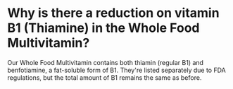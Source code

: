 # Why is there a reduction on vitamin B1 (Thiamine) in the Whole Food Multivitamin?

Our Whole Food Multivitamin contains both thiamin (regular B1) and benfotiamine, a fat-soluble form of B1. They're listed separately due to FDA regulations, but the total amount of B1 remains the same as before.